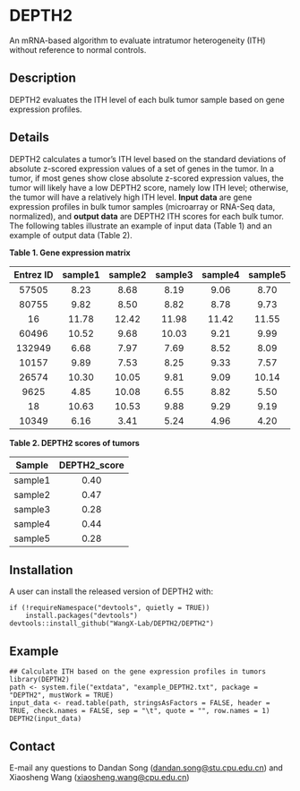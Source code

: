 # DEPTH2
An mRNA-based algorithm to evaluate intratumor heterogeneity (ITH) without reference to normal controls.

## Description

DEPTH2 evaluates the ITH level of each bulk tumor sample based on gene expression profiles.

## Details

DEPTH2 calculates a tumor’s ITH level based on the standard deviations of absolute z-scored expression values of a set of genes in the tumor. In a tumor, if most genes show close absolute z-scored expression values, the tumor will likely have a low DEPTH2 score, namely low ITH level; otherwise, the tumor will have a relatively high ITH level. 
 **Input data** are gene expression profiles in bulk tumor samples (microarray or RNA-Seq data, normalized), and **output data** are DEPTH2 ITH scores for each bulk tumor.
The following tables illustrate an example of input data (Table 1) and an example of output data (Table 2).

   **Table 1. Gene expression matrix**

| Entrez ID | sample1 | sample2 | sample3 | sample4 | sample5 |
| :-------: | :-----: | :-----: | :-----: | :-----: | :-----: |
|   57505   |  8.23   |  8.68   |  8.19   |  9.06   |  8.70   |
|   80755   |  9.82   |  8.50   |  8.82   |  8.78   |  9.73   |
|    16     |  11.78  |  12.42  |  11.98  |  11.42  |  11.55  |
|   60496   |  10.52  |  9.68   |  10.03  |  9.21   |  9.99   |
|  132949   |  6.68   |  7.97   |  7.69   |  8.52   |  8.09   |
|   10157   |  9.89   |  7.53   |  8.25   |  9.33   |  7.57   |
|   26574   |  10.30  |  10.05  |  9.81   |  9.09   |  10.14  |
|   9625    |  4.85   |  10.08  |  6.55   |  8.82   |  5.50   |
|    18     |  10.63  |  10.53  |  9.88   |  9.29   |  9.19   |
|   10349   |  6.16   |  3.41   |  5.24   |  4.96   |  4.20   |

   **Table 2. DEPTH2 scores of tumors**
                                             

| Sample  | DEPTH2_score |
| :-----: | :----------: |
| sample1 |     0.40     |
| sample2 |     0.47     |
| sample3 |     0.28     |
| sample4 |     0.44     |
| sample5 |     0.28     |



## Installation

A user can install the released version of DEPTH2 with:

```
if (!requireNamespace("devtools", quietly = TRUE))
    install.packages("devtools")
devtools::install_github("WangX-Lab/DEPTH2/DEPTH2")
```

## Example

```
## Calculate ITH based on the gene expression profiles in tumors
library(DEPTH2)
path <- system.file("extdata", "example_DEPTH2.txt", package = "DEPTH2", mustWork = TRUE)
input_data <- read.table(path, stringsAsFactors = FALSE, header = TRUE, check.names = FALSE, sep = "\t", quote = "", row.names = 1)
DEPTH2(input_data)
```

## Contact

E-mail any questions to Dandan Song (dandan.song@stu.cpu.edu.cn) and Xiaosheng Wang (xiaosheng.wang@cpu.edu.cn)
